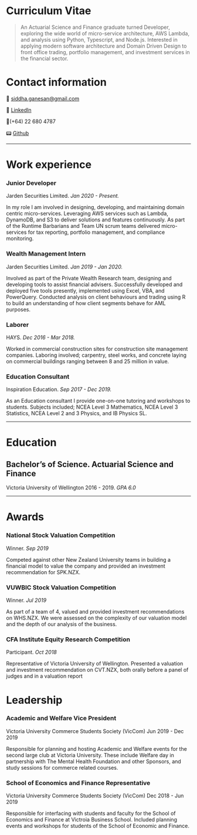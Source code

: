# Curriculum Vitae

> An Actuarial Science and Finance graduate turned Developer, exploring the wide world of micro-service architecture, AWS Lambda, and analysis using Python, Typescript, and Node.js. Interested in applying modern software architecture and Domain Driven Design to front office trading, portfolio management, and investment services in the financial sector.

# Contact information

📧 [siddha.ganesan@gmail.com](mailto:siddha.ganesan@gmail.com)

🔗 [LinkedIn](https://www.linkedin.com/in/siddha-ganesan-45a612151/)

📱(+64) 22 680 4787

📟 [Github](http://github.com/jarden-sid)

---

# Work experience

### Junior Developer

Jarden Securities Limited. *Jan 2020 - Present.*

In my role I am involved in designing, developing, and maintaining domain centric micro-services. Leveraging AWS services such as Lambda, DynamoDB, and S3 to deliver solutions and features continuously. As part of the Runtime Barbarians and Team UN scrum teams delivered micro-services for tax reporting, portfolio management, and compliance monitoring.

### Wealth Management Intern

Jarden Securities Limited. *Jan 2019 - Jan 2020.*

Involved as part of the Private Wealth Research team, designing and developing tools to assist financial advisers. Successfully developed and deployed five tools presently, implemented using Excel, VBA, and PowerQuery. Conducted analysis on client behaviours and trading using R  to build an understanding of how client segments behave for AML purposes.

### Laborer

HAYS. *Dec 2016 - Mar 2018.*

Worked in commercial construction sites for construction site management companies. Laboring involved; carpentry, steel works, and concrete laying on commercial buildings ranging between 8 and 25 million in value.

### Education Consultant

Inspiration Education. *Sep 2017 - Dec 2019.*

As an Education consultant I provide one-on-one tutoring and workshops to students. Subjects included; NCEA Level 3 Mathematics, NCEA Level 3 Statistics, NCEA Level 2 and 3 Physics, and IB Physics SL.

---

# Education

## **Bachelor’s of Science. Actuarial Science and Finance**

Victoria University of Wellington 2016 - 2019. *GPA 6.0*

---

# Awards

### National Stock Valuation Competition

Winner. *Sep 2019*

Competed against other New Zealand University teams in building a financial model to value the company and provided an investment recommendation for SPK.NZX.

### VUWBIC Stock Valuation Competition

Winner. *Jul 2019*

As part of a team of 4, valued and provided investment recommendations on WHS.NZX. We were assessed on the complexity of our valuation model and the depth of our analysis of the business.

### CFA Institute Equity Research Competition

Participant. *Oct 2018*

Representative of Victoria University of Wellington. Presented a valuation and investment recommendation on CVT.NZX, both orally before a panel of judges and in a valuation report

# Leadership

### Academic and Welfare Vice President

Victoria University Commerce Students Society (VicCom) Jun 2019 - Dec 2019

Responsible for planning and hosting Academic and Welfare events for the second large club at Victoria University. These include Welfare day in partnership with The Mental Health Foundation and other Sponsors, and study sessions for commerce related courses.

### School of Economics and Finance Representative

Victoria University Commerce Students Society (VicCom) Dec 2018 - Jun 2019

Responsible for interfacing with students and faculty for the School of Economics and Finance at Victroia Business School. Included planning events and workshops for students of the School of Economic and Finance.